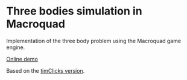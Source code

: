 # Three bodies simulation in Macroquad

Implementation of the three body problem using the Macroquad game engine.

[Online demo](https://ollej.github.io/macroquad-three-bodies/)

Based on the [timClicks version](https://github.com/timClicks/tutorials/tree/main/202404-three-bodies).

